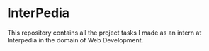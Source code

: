# InterPedia
This repository contains all the project tasks I made as an intern at Interpedia in the domain of Web Development.
